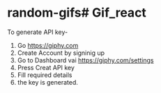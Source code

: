 # random-gifs#   G i f _ r e a c t 
To generate API key-
1. Go https://giphy.com
2. Create Account by signinig up
3. Go to Dashboard vai https://giphy.com/settings 
4. Press Creat API key
5. Fill required details
6. the key is generated.
 
